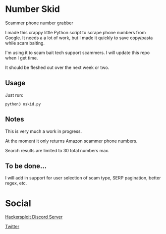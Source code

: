 # Number Skid
Scammer phone number grabber

I made this crappy little Python script to scrape phone numbers from Google. It needs a a lot of work, but I made it quickly to save copy/pasta while scam baiting.

I'm using it to scam bait tech support scammers. I will update this repo when I get time. 

It should be fleshed out over the next week or two. 



## Usage
Just run:

`python3 nskid.py`



## Notes
This is very much a work in progress. 

At the moment it only returns Amazon scammer phone numbers. 

Search results are limited to 30 total numbers max.



## To be done... 
I will add in support for user selection of scam type, SERP pagination, better regex, etc.



# Social
[Hackersploit Discord Server](https://discord.gg/hackersploit)

[Twitter](https://twitter.com/mradamdavies)

